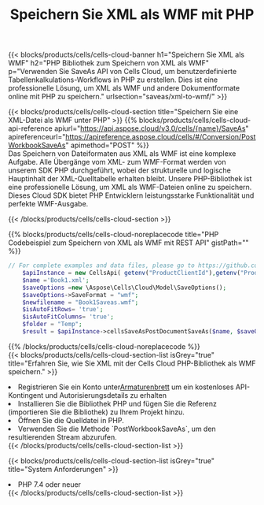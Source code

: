 ﻿---
title:  Speichern Sie XML als WMF mit PHP
description:  Verwendung des Cloud SDK Aspose.Cells für PHP zum Speichern der XML-Formatdatei als WMF-Formatdatei.
kwords: Excel, Save XML as WMF, REST, PHP
howto: How to save XML as WMF using Aspose.Cells Cloud PHP library.
---
{{< blocks/products/cells/cells-cloud-banner h1="Speichern Sie XML als WMF" h2="PHP Bibliothek zum Speichern von XML als WMF" p="Verwenden Sie SaveAs API von Cells Cloud, um benutzerdefinierte Tabellenkalkulations-Workflows in PHP zu erstellen. Dies ist eine professionelle Lösung, um XML als WMF und andere Dokumentformate online mit PHP zu speichern." urlsection="saveas/xml-to-wmf/" >}}

{{< blocks/products/cells/cells-cloud-section title="Speichern Sie eine XML-Datei als WMF unter PHP" >}}
{{% blocks/products/cells/cells-cloud-api-reference apiurl="https://api.aspose.cloud/v3.0/cells/{name}/SaveAs" apireferenceurl="https://apireference.aspose.cloud/cells/#/Conversion/PostWorkbookSaveAs" apimethod="POST" %}}
<br/>
Das Speichern von Dateiformaten aus XML als WMF ist eine komplexe Aufgabe. Alle Übergänge vom XML- zum WMF-Format werden von unserem SDK PHP durchgeführt, wobei der strukturelle und logische Hauptinhalt der XML-Quelltabelle erhalten bleibt. Unsere PHP-Bibliothek ist eine professionelle Lösung, um XML als WMF-Dateien online zu speichern. Dieses Cloud SDK bietet PHP Entwicklern leistungsstarke Funktionalität und perfekte WMF-Ausgabe.

{{< /blocks/products/cells/cells-cloud-section >}}

{{% blocks/products/cells/cells-cloud-noreplacecode title="PHP Codebeispiel zum Speichern von XML als WMF mit REST API" gistPath="" %}}
  
```php
// For complete examples and data files, please go to https://github.com/aspose-cells-cloud/aspose-cells-cloud-php/
    $apiInstance = new CellsApi( getenv("ProductClientId"),getenv("ProductClientSecret") );
    $name ='Book1.xml';
    $saveOptions =new \Aspose\Cells\Cloud\Model\SaveOptions();
    $saveOptions->SaveFormat = "wmf";
    $newfilename = "Book1Saveas.wmf";
    $isAutoFitRows= 'true';
    $isAutoFitColumns= 'true';
    $folder = "Temp";
    $result = $apiInstance->cellsSaveAsPostDocumentSaveAs($name, $saveOptions, $newfilename,$isAutoFitRows, $isAutoFitColumns, $folder);
```
  
{{% /blocks/products/cells/cells-cloud-noreplacecode %}}
<br/>
{{< blocks/products/cells/cells-cloud-section-list isGrey="true" title="Erfahren Sie, wie Sie XML mit der Cells Cloud PHP-Bibliothek als WMF speichern." >}}
<li> Registrieren Sie ein Konto unter<a href="https://dashboard.aspose.cloud/">Armaturenbrett</a> um ein kostenloses API-Kontingent und Autorisierungsdetails zu erhalten</li>
<li>Installieren Sie die Bibliothek PHP und fügen Sie die Referenz (importieren Sie die Bibliothek) zu Ihrem Projekt hinzu.</li>
<li>Öffnen Sie die Quelldatei in PHP.</li>
<li>Verwenden Sie die Methode `PostWorkbookSaveAs`, um den resultierenden Stream abzurufen.</li>
{{< /blocks/products/cells/cells-cloud-section-list >}}

{{< blocks/products/cells/cells-cloud-section-list isGrey="true" title="System Anforderungen" >}}
<li>PHP 7.4 oder neuer</li>
{{< /blocks/products/cells/cells-cloud-section-list >}}
